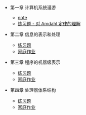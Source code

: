 * 第一章 计算机系统漫游

	* [note](https://github.com/YangXiaoHei/OS/blob/master/CSAPP/第ch1%20计算机系统漫游/README.md)
	* [练习题 - 对 Amdahl 定律的理解](https://github.com/YangXiaoHei/OS/blob/master/CSAPP/ch1%20计算机系统漫游/练习题.md)

* 第二章 信息的表示和处理

   * [练习题](https://github.com/YangXiaoHei/OS/blob/master/CSAPP/ch2%20信息的表示和处理/练习题.md)
   * [家庭作业](https://github.com/YangXiaoHei/OS/blob/master/CSAPP/ch2%20信息的表示和处理/家庭作业.md)

* 第三章 程序的机器级表示

   * [练习题](https://github.com/YangXiaoHei/OS/blob/master/CSAPP/ch3%20程序的机器级表示/练习题.md) 
   * [家庭作业](https://github.com/YangXiaoHei/OS/blob/master/CSAPP/ch3%20程序的机器级表示/家庭作业.md)
   
* 第四章 处理器体系结构
   
   * [练习题](https://github.com/YangXiaoHei/OS/blob/master/CSAPP/ch4%20处理器体系结构/练习题.md)
   * [家庭作业](https://github.com/YangXiaoHei/OS/blob/master/CSAPP/ch4%20处理器体系结构/家庭作业.md)